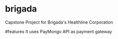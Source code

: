 # brigada
 Capstone Project for Brigada's Healthline Corporation

#features
 It uses PayMongo API as payment gateway

